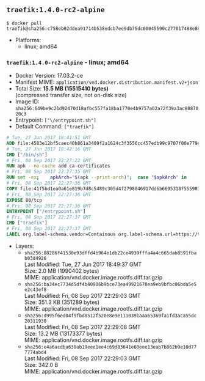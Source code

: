 ## `traefik:1.4.0-rc2-alpine`

```console
$ docker pull traefik@sha256:c758eb02ddea91714b538edcb7ee9db75dc00045590c277017488e88a679f78f
```

-	Platforms:
	-	linux; amd64

### `traefik:1.4.0-rc2-alpine` - linux; amd64

-	Docker Version: 17.03.2-ce
-	Manifest MIME: `application/vnd.docker.distribution.manifest.v2+json`
-	Total Size: **15.5 MB (15515410 bytes)**  
	(compressed transfer size, not on-disk size)
-	Image ID: `sha256:649be9c21d92470d18afbc557fa18ba1770e4b9757a02a72f39a3ac8087020c3`
-	Entrypoint: `["\/entrypoint.sh"]`
-	Default Command: `["traefik"]`

```dockerfile
# Tue, 27 Jun 2017 18:41:51 GMT
ADD file:4583e12bf5caec40b861a3409f2a1624c3f3556cc457edb99c9707f00e779e45 in / 
# Tue, 27 Jun 2017 18:42:16 GMT
CMD ["/bin/sh"]
# Fri, 08 Sep 2017 22:27:22 GMT
RUN apk --no-cache add ca-certificates
# Fri, 08 Sep 2017 22:27:35 GMT
RUN set -ex; 	apkArch="$(apk --print-arch)"; 	case "$apkArch" in 		armhf) arch='arm' ;; 		aarch64) arch='arm64' ;; 		x86_64) arch='amd64' ;; 		*) echo >&2 "error: unsupported architecture: $apkArch"; exit 1 ;; 	esac; 	apk add --no-cache --virtual .fetch-deps libressl; 	wget -O /usr/local/bin/traefik "https://github.com/containous/traefik/releases/download/v1.4.0-rc2/traefik_linux-$arch"; 	apk del .fetch-deps; 	chmod +x /usr/local/bin/traefik
# Fri, 08 Sep 2017 22:27:36 GMT
COPY file:41f5bd1ea0a61e819b7d8c5489c305d4f2798046917dd6b6695318f555981727 in / 
# Fri, 08 Sep 2017 22:27:36 GMT
EXPOSE 80/tcp
# Fri, 08 Sep 2017 22:27:36 GMT
ENTRYPOINT ["/entrypoint.sh"]
# Fri, 08 Sep 2017 22:27:37 GMT
CMD ["traefik"]
# Fri, 08 Sep 2017 22:27:37 GMT
LABEL org.label-schema.vendor=Containous org.label-schema.url=https://traefik.io org.label-schema.name=Traefik org.label-schema.description=A modern reverse-proxy org.label-schema.version=v1.4.0-rc2 org.label-schema.docker.schema-version=1.0
```

-	Layers:
	-	`sha256:88286f41530e93dffd4b964e1db22ce4939fffa4a4c665dab8591fbab03d4926`  
		Last Modified: Tue, 27 Jun 2017 18:49:37 GMT  
		Size: 2.0 MB (1990402 bytes)  
		MIME: application/vnd.docker.image.rootfs.diff.tar.gzip
	-	`sha256:ba34ec7734d5df4b40906b9bce73ea49921678ea9eb9bfbc06bda5e5e2c43ef8`  
		Last Modified: Fri, 08 Sep 2017 22:29:03 GMT  
		Size: 351.3 KB (351289 bytes)  
		MIME: application/vnd.docker.image.rootfs.diff.tar.gzip
	-	`sha256:d995f6ed04f9fbd8512f520e8e9e1110391aaa65369fa1fd3aca55dc20311930`  
		Last Modified: Fri, 08 Sep 2017 22:29:08 GMT  
		Size: 13.2 MB (13173377 bytes)  
		MIME: application/vnd.docker.image.rootfs.diff.tar.gzip
	-	`sha256:e4a6acdba630ab19eee1ee4c69d83641e60eee13eab7b862b9e10d777774abd4`  
		Last Modified: Fri, 08 Sep 2017 22:29:03 GMT  
		Size: 342.0 B  
		MIME: application/vnd.docker.image.rootfs.diff.tar.gzip

